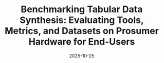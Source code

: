 ---
title: 'Benchmarking Tabular Data Synthesis: Evaluating Tools, Metrics, and Datasets on Prosumer Hardware for End-Users'
collection: publications
category: manuscripts
permalink: #/publication/2025-09-25-sensitivity
excerpt: 'This study presents a benchmark for tabular data synthesis (TDS) tools, evaluating their performance across six critical dimensions: handling dataset imbalance, dataset augmentation, handling missing values, privacy, machine learning (ML) utility, and computational performance. Our findings provide practical insights to guide tool selection based on specific use cases and constraints. We assessed 13 tools across 15 datasets from different use cases, focusing on prosumer hardware configurations for end-users and highlight the trade-offs among various TDS models. '
date: 2025-10-25
venue: 'Data Science Journal'
slidesurl: #‘http://academicpages.github.io/files/slides2.pdf’
paperurl: #'https://arxiv.org/abs/2509.20768'
citation: 'M. F. Davila R., B. Wollmer, F. Panse, and W. Wingerath. “Benchmarking Tabular Data Synthesis: Evaluating Tools, Metrics, and Datasets on Prosumer Hardware for End-Users”. In: Data Science Journal 24 (XX 2025), Pending'
---
